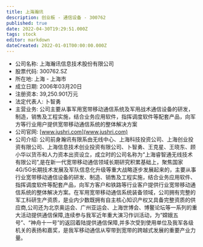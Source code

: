 ```yaml
---
title: 上海瀚讯
description: 创业板 - 通信设备 - 300762
published: true
date: 2022-04-30T19:29:51.000Z
tags: stock
editor: markdown
dateCreated: 2022-01-01T00:00:00.000Z
---
```


- 公司名称: 上海瀚讯信息技术股份有限公司
- 股票代码: 300762.SZ
- 所在地: 上海 - 上海市
- 成立日期: 2006年03月20日
- 注册资本: 39,250.901万元
- 法定代表人: 卜智勇
- 主营业务: 公司主要从事军用宽带移动通信系统及军用战术通信设备的研发，制造，销售及工程实施，结合业务应用软件，指挥调度软件等配套产品，向军方等行业用户提供宽带移动通信系统的整体解决方案
- 公司官网: [www.jushri.com](www.jushri.com)
- 公司介绍: 公司前身瀚讯有限系由无线中心、上海科技投资公司、上海创业投资有限公司、上海信息技术创业投资有限公司、卜智勇、王克星、王晓东、顾小华以货币和人力资本出资设立，成立时的公司名称为“上海睿智通无线技术有限公司”,是在新一代宽带移动通信领域长期研究积累基础上，聚焦国家4G/5G长期技术发展及军队信息化升级等重大战略逐步发展起来的，主要从事行业宽带移动通信设备的研发、制造、销售及工程实施，结合业务应用软件、指挥调度软件等配套产品，向军方客户和铁路等行业客户提供行业宽带移动通信系统的整体解决方案。在军用宽带移动通信系统装备领域，公司拥有完整的军工科研生产资质，是业内少数既拥有自主核心知识产权又具备完整资质的供应商,公司还为北京奥运会、广州亚运会、上海世博会、博鳌论坛等一系列的重大活动提供通信保障,连续参与我军近年重大演习作训活动，为“嫦娥五号”、“神舟十一号”的返回着陆提供通信保障,并多次受到使用单位及我军各级机关的表扬和嘉奖，是我军移动通信从窄带到宽带的跨越式发展的重要产业力量。



